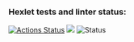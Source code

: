 ### Hexlet tests and linter status:
[![Actions Status](https://github.com/mgrshn/php-project-lvl1/workflows/hexlet-check/badge.svg)](https://github.com/mgrshn/php-project-lvl1/actions)
<a href="https://codeclimate.com/github/codeclimate/codeclimate/maintainability"><img src="https://api.codeclimate.com/v1/badges/a99a88d28ad37a79dbf6/maintainability" /></a>
![Status](https://github.com/mgrshn/php-project-lvl1/actions/workflows/hexlet-check.yml/badge.svg)